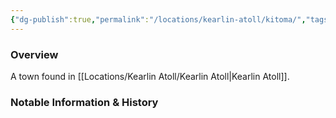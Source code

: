 ```yaml
---
{"dg-publish":true,"permalink":"/locations/kearlin-atoll/kitoma/","tags":["Undiscovered"],"updated":"2025-02-13T18:06:35.873+00:00"}
---
```



### Overview
A town found in [[Locations/Kearlin Atoll/Kearlin Atoll\|Kearlin Atoll]].

### Notable Information & History 